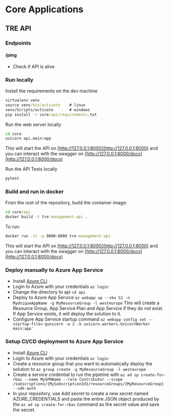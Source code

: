 # Core Applications

## TRE API

### Endpoints

#### /ping

- Check if API is alive

### Run locally

Install the requirements on the dev machine

```cmd
virtualenv venv
source venv/bin/activate    # linux
venv/Scripts/activate       # windows
pip install -r core/api/requirements.txt
```

Run the web server locally

```cmd
cd core
uvicorn api.main:app
```

This will start the API on [http://127.0.0.1:8000](http://127.0.0.1:8000) and you can interact with the swagger on [http://127.0.0.1:8000/docs](http://127.0.0.1:8000/docs)

Run the API Tests locally

```cmd
pytest
```

### Build and run in docker

From the root of the repository, build the container image:

```cmd
cd core/api
docker build -t tre-management-api .
```

To run:
```cmd
docker run -it -p 8000:8000 tre-management-api
```

This will start the API on [http://127.0.0.1:8000](http://127.0.0.1:8000) and you can interact with the swagger on [http://127.0.0.1:8000/docs](http://127.0.0.1:8000/docs)

### Deploy manually to Azure App Service

- Install [Azure CLI](https://docs.microsoft.com/en-us/cli/azure/install-azure-cli)
- Login to Azure with your credentials `az login`
- Change the directory to api `cd api`
- Deploy to Azure App Service `az webapp up --sku S1 -n MyUniqueAppName -g MyResourceGroup -l westeurope` This will create a Resource Group, App Service Plan and App Service if they do not exist. If App Service exists, it will deploy the solution to it.
- Configure App Service startup command `az webapp config set --startup-file='gunicorn -w 2 -k uvicorn.workers.UvicornWorker main:app'`

### Setup CI/CD deployment to Azure App Service

- Install [Azure CLI](https://docs.microsoft.com/en-us/cli/azure/install-azure-cli)
- Login to Azure with your credentials `az login`
- Create a resource group that you want to automatically deploy the solution to `az group create -g MyResourceGroup -l westeurope`
- Create a service credential to run the pipeline with `az ad sp create-for-rbac --name MySPNName --role Contributor --scope /subscriptions/{MySubscriptionId}/resourceGroups/{MyResourceGroup} --sdk-auth`
- In your repository, use Add secret to create a new secret named AZURE_CREDENTIALS and paste the entire JSON object produced by the `az ad sp create-for-rbac` command as the secret value and save the secret.
